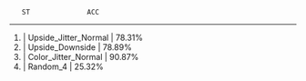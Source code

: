        ST              ACC
-------------------------------------
1. | Upside_Jitter_Normal |  78.31%
2. | Upside_Downside      |  78.89%
3. | Color_Jitter_Normal  |  90.87%
4. | Random_4             |  25.32%








